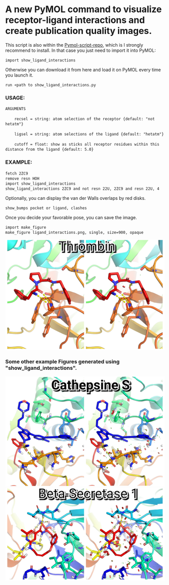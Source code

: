 # A new PyMOL command to visualize receptor-ligand interactions and create publication quality images. 

This script is also within the [Pymol-script-repo](https://pymolwiki.org/index.php/Git_install_scripts), which is I strongly recommend to install. In that case you just need to import it into PyMOL:
```
import show_ligand_interactions
```
Otherwise you can download it from here and load it on PyMOL every time you launch it.
```
run <path to show_ligand_interactions.py
```

### USAGE:
```
ARGUMENTS

    recsel = string: atom selection of the receptor {default: "not hetatm"}

    ligsel = string: atom selections of the ligand {default: "hetatm"}

    cutoff = float: show as sticks all receptor residues within this distance from the ligand {default: 5.0}
```

### EXAMPLE:
```
fetch 2ZC9
remove resn HOH
import show_ligand_interactions
show_ligand_interactions 2ZC9 and not resn 22U, 2ZC9 and resn 22U, 4
```

Optionally, you can display the van der Walls overlaps by red disks.
```
show_bumps pocket or ligand, clashes
```

Once you decide your favorable pose, you can save the image.
```
import make_figure
make_figure ligand_interactions.png, single, size=900, opaque
```

![2ZC9 ligand interactions](image_gallery/Thrombin_2zc9_liginter.jpg)


### Some other example Figures generated using "show_ligand_interactions".
![CatS ligand interactions](image_gallery/CatS_335_liginter.jpg)
![BACE ligand interactions](image_gallery/BACE_104_liginter.jpg)

